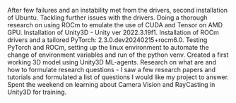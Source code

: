 After few failures and an instability met from the drivers, second installation of Ubuntu.
Tackling further issues with the drivers. Doing a thorough research on using ROCm to emulate the use of CUDA and Tensor on AMD GPU.
Installation of Unity3D - Unity ver 2022.3.19f1.
Installation of ROCm drivers and a tailored PyTorch: 2.3.0.dev20240215+rocm6.0.
Testing PyTorch and ROCm, setting up the linux environment to automate the change of environment variables and run of the python venv.
Created a first working 3D model using Unity3D ML-agents.
Research on what are and how to formulate research questions - I saw a few research papers and tutorials and formulated a list of questions I would like my project to answer.
Spent the weekend on learning about Camera Vision and RayCasting in Unity3D for training.